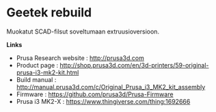 # Geetek rebuild

Muokatut SCAD-filsut soveltumaan extruusioversioon.

**Links**

 * Prusa Research website : http://prusa3d.com
 * Product page : http://shop.prusa3d.com/en/3d-printers/59-original-prusa-i3-mk2-kit.html
 * Build manual : http://manual.prusa3d.com/c/Original_Prusa_i3_MK2_kit_assembly
 * Firmware : https://github.com/prusa3d/Prusa-Firmware
 * Prusa i3 MK2-X : https://www.thingiverse.com/thing:1692666

